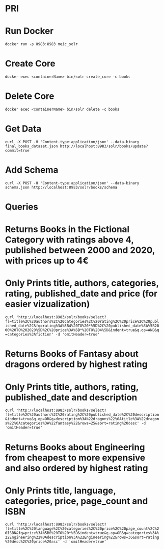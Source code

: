 # PRI

# Run Docker
`docker run -p 8983:8983 meic_solr`
# Create Core
`docker exec <containerName> bin/solr create_core -c books`
# Delete Core
`docker exec <containerName> bin/solr delete -c books`
# Get Data
`curl -X POST -H 'Content-type:application/json' --data-binary final_books_dataset.json http://localhost:8983/solr/books/update?commit=true`
# Add Schema
`curl -X POST -H 'Content-type:application/json' --data-binary schema.json http://localhost:8983/solr/books/schema`

# Queries

# Returns Books in the Fictional Category with ratings above 4, published between 2000 and 2020, with prices up to 4€
# Only Prints title, authors, categories, rating, published_date and price (for easier vizualization)
`curl 'http://localhost:8983/solr/books/select?fl=title%2C%20authors%2C%20categories%2C%20rating%2C%20price%2C%20published_date%2C&fq=rating%3A%5B4%20TO%20*%5D%2C%20published_date%3A%5B2000%20TO%202020%5D%2C%20price%3A%5B*%20TO%204%5D&indent=true&q.op=AND&q=categories%3Afiction' -d 'omitHeader=true'`


# Returns Books of Fantasy about dragons ordered by highest rating
# Only Prints title, authors, rating, published_date and description
`curl 'http://localhost:8983/solr/books/select?fl=title%2C%20authors%2C%20rating%2C%20published_date%2C%20description&indent=true&q.op=OR&q=description%3A%22dragons%22%0Atitle%3A%22dragons%22%0Acategories%3A%22fantasy%22&rows=25&sort=rating%20desc' -d 'omitHeader=true'`


# Returns Books about Engineering from cheapest to more expensive and also ordered by highest rating
# Only Prints title, language, categories, price, page_count and ISBN
`curl 'http://localhost:8983/solr/books/select?fl=title%2C%20language%2C%20categories%2C%20price%2C%20page_count%2C%20ISBN&fq=price%3A%5B0%20TO%20*%5D&indent=true&q.op=OR&q=categories%3A%22Engineering%22%0Adescription%3A%22Engineering%22&rows=36&sort=rating%20desc%2C%20price%20asc' -d 'omitHeader=true'`